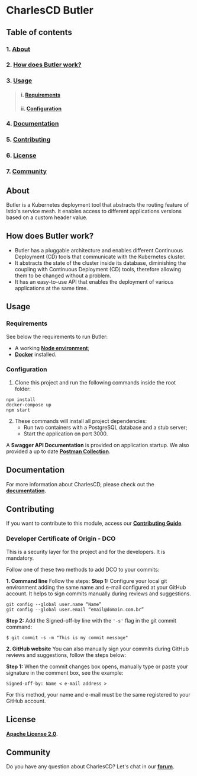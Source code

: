 
# **CharlesCD Butler**

## **Table of contents**
### 1. [**About**](#about)
### 2. [**How does Butler work?**](#how-does-butler-work?)
### 3. [**Usage**](#usage)
>#### i. [**Requirements**](#requirements)
>#### ii. [**Configuration**](#configuration)
### 4. [**Documentation**](#documentation)
### 5. [**Contributing**](#contributing)
### 6. [**License**](#license)
### 7. [**Community**](#community)

## **About**
Butler is a Kubernetes deployment tool that abstracts the routing feature of Istio's service mesh. It enables access to different applications versions based on a custom header value. 

## **How does Butler work?** 

* Butler has a pluggable architecture and enables different Continuous Deployment (CD) tools that communicate with the Kubernetes cluster.
* It abstracts the state of the cluster inside its database, diminishing the coupling with Continuous Deployment (CD) tools, therefore allowing them to be changed without a problem.
* It has an easy-to-use API that enables the deployment of various applications at the same time.

## **Usage**

### **Requirements**
See below the requirements to run Butler: 
- A working [**Node environment**](https://nodejs.org/en/);
- [**Docker**](https://docs.docker.com/get-docker/) installed.


### **Configuration** 

1. Clone this project and run the following commands inside the root folder:

```
npm install
docker-compose up
npm start
```

2. These commands will install all project dependencies:
    - Run two containers with a PostgreSQL database and a stub server;
    - Start the application on port 3000.

A **Swagger API Documentation** is provided on application startup. We also provided a up to date [**Postman Collection**](https://www.postman.com/).

## **Documentation**

For more information about CharlesCD, please check out the [**documentation**](https://docs.charlescd.io/).

## **Contributing**

If you want to contribute to this module, access our [**Contributing Guide**](https://github.com/ZupIT/charlescd/blob/main/CONTRIBUTING.md).

### **Developer Certificate of Origin - DCO**

 This is a security layer for the project and for the developers. It is mandatory.
 
 Follow one of these two methods to add DCO to your commits:
 
**1. Command line**
 Follow the steps: 
 **Step 1:** Configure your local git environment adding the same name and e-mail configured at your GitHub account. It helps to sign commits manually during reviews and suggestions.

 ```
git config --global user.name “Name”
git config --global user.email “email@domain.com.br”
```
**Step 2:** Add the Signed-off-by line with the `'-s'` flag in the git commit command:

```
$ git commit -s -m "This is my commit message"
```

**2. GitHub website**
You can also manually sign your commits during GitHub reviews and suggestions, follow the steps below: 

**Step 1:** When the commit changes box opens, manually type or paste your signature in the comment box, see the example:

```
Signed-off-by: Name < e-mail address >
```

For this method, your name and e-mail must be the same registered to your GitHub account.

[Charles Documentation]: https://docs.charlescd.io/
[Node environment]: https://nodejs.org/en/
[Docker]: https://docs.docker.com/get-docker/
[Swagger API Documentation]: http://localhost:3000/api/swagger
[Postman Collection]: src/resources/postman/Charles_Butler.postman_collection.json
[Contributing Guide]: https://github.com/ZupIT/charlescd/blob/master/CONTRIBUTING.md

## **License**
[**Apache License 2.0**](https://github.com/ZupIT/charlescd/blob/main/LICENSE).

## **Community**

Do you have any question about CharlesCD? Let's chat in our [**forum**](https://forum.zup.com.br/).